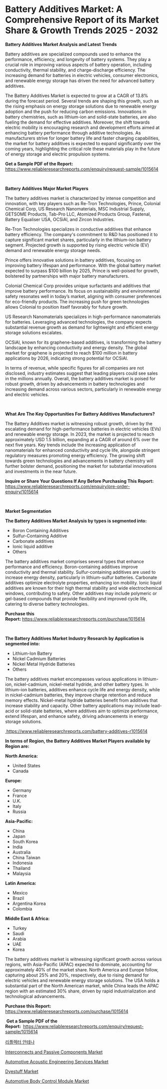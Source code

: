 <p><h1>Battery Additives Market: A Comprehensive Report of its Market Share & Growth Trends 2025 - 2032</h1></p><p><strong>Battery Additives Market Analysis and Latest Trends</strong></p>
<p><p>Battery additives are specialized compounds used to enhance the performance, efficiency, and longevity of battery systems. They play a crucial role in improving various aspects of battery operation, including conductivity, thermal stability, and charge-discharge efficiency. The increasing demand for batteries in electric vehicles, consumer electronics, and renewable energy storage has driven the need for advanced battery additives.</p><p>The Battery Additives Market is expected to grow at a CAGR of 13.8% during the forecast period. Several trends are shaping this growth, such as the rising emphasis on energy storage solutions due to renewable energy adoption and the push for reducing carbon emissions. Innovations in battery chemistries, such as lithium-ion and solid-state batteries, are also fueling the demand for effective additives. Moreover, the shift towards electric mobility is encouraging research and development efforts aimed at enhancing battery performance through additive technologies. As manufacturers strive for longer battery life and faster charging capabilities, the market for battery additives is expected to expand significantly over the coming years, highlighting the critical role these materials play in the future of energy storage and electric propulsion systems.</p></p>
<p><strong>Get a Sample PDF of the Report:&nbsp;</strong> <a href="https://www.reliableresearchreports.com/enquiry/request-sample/1015614?utm_campaign=38&utm_medium=2&utm_source=Github&utm_content=ia&utm_term=06032025&utm_id=battery-additives">https://www.reliableresearchreports.com/enquiry/request-sample/1015614</a></p>
<p>&nbsp;</p>
<p><strong>Battery Additives Major Market Players</strong></p>
<p><p>The battery additives market is characterized by intense competition and innovation, with key players such as Re-Tron Technologies, Prince, Colonial Chemical Corp, US Research Nanomaterials, MSC Industrial Supply, GETSOME Products, Tab-Pro LLC, Atomized Products Group, Fastenal, Battery Equaliser USA, OCSiAl, and Zircon Industries.</p><p>Re-Tron Technologies specializes in conductive additives that enhance battery efficiency. The company's commitment to R&D has positioned it to capture significant market shares, particularly in the lithium-ion battery segment. Projected growth is supported by rising electric vehicle (EV) demand and renewable energy storage needs.</p><p>Prince offers innovative solutions in battery additives, focusing on improving battery lifespan and performance. With the global battery market expected to surpass $100 billion by 2025, Prince is well-poised for growth, bolstered by partnerships with major battery manufacturers.</p><p>Colonial Chemical Corp provides unique surfactants and additives that improve battery performance. Its focus on sustainability and environmental safety resonates well in today’s market, aligning with consumer preferences for eco-friendly products. The increasing push for green technologies allows Colonial to position itself favorably for future growth.</p><p>US Research Nanomaterials specializes in high-performance nanomaterials for batteries. Leveraging advanced technologies, the company expects substantial revenue growth as demand for lightweight and efficient energy storage solutions escalates.</p><p>OCSiAl, known for its graphene-based additives, is transforming the battery landscape by enhancing conductivity and energy density. The global market for graphene is projected to reach $100 million in battery applications by 2026, indicating strong potential for OCSiAl.</p><p>In terms of revenue, while specific figures for all companies are not disclosed, industry estimates suggest that leading players could see sales in the millions annually. Overall, the battery additives market is poised for robust growth, driven by advancements in battery technologies and increasing demand across various sectors, particularly in renewable energy and electric vehicles.</p></p>
<p>&nbsp;</p>
<p><strong>What Are The Key Opportunities For Battery Additives Manufacturers?</strong></p>
<p><p>The Battery Additives market is witnessing robust growth, driven by the escalating demand for high-performance batteries in electric vehicles (EVs) and renewable energy storage. In 2023, the market is projected to reach approximately USD 1.5 billion, expanding at a CAGR of around 6% over the next five years. Key trends include the increasing application of nanomaterials for enhanced conductivity and cycle life, alongside stringent regulatory measures promoting energy efficiency. The growing shift towards green technologies and advancements in battery chemistry will further bolster demand, positioning the market for substantial innovations and investments in the near future.</p></p>
<p><strong>Inquire or Share Your Questions If Any Before Purchasing This Report:</strong> <a href="https://www.reliableresearchreports.com/enquiry/pre-order-enquiry/1015614?utm_campaign=38&utm_medium=2&utm_source=Github&utm_content=ia&utm_term=06032025&utm_id=battery-additives">https://www.reliableresearchreports.com/enquiry/pre-order-enquiry/1015614</a></p>
<p>&nbsp;</p>
<p><strong>Market Segmentation</strong></p>
<p><strong>The Battery Additives Market Analysis by types is segmented into:</strong></p>
<p><ul><li>Boron Containing Additives</li><li>Sulfur-Containing Additive</li><li>Carbonate additives</li><li>Ionic liquid additive</li><li>Others</li></ul></p>
<p><p>The battery additives market comprises several types that enhance performance and efficiency. Boron-containing additives improve conductivity and thermal stability. Sulfur-containing additives are used to increase energy density, particularly in lithium-sulfur batteries. Carbonate additives optimize electrolyte properties, enhancing ion mobility. Ionic liquid additives are known for their high thermal stability and wide electrochemical windows, contributing to safety. Other additives may include polymeric or gel-based compounds that provide flexibility and improved cycle life, catering to diverse battery technologies.</p></p>
<p><strong>Purchase this Report:&nbsp;</strong><a href="https://www.reliableresearchreports.com/purchase/1015614?utm_campaign=38&utm_medium=2&utm_source=Github&utm_content=ia&utm_term=06032025&utm_id=battery-additives">https://www.reliableresearchreports.com/purchase/1015614</a></p>
<p>&nbsp;</p>
<p><strong>The Battery Additives Market Industry Research by Application is segmented into:</strong></p>
<p><ul><li>Lithium-Ion Battery</li><li>Nickel Cadmium Batteries</li><li>Nickel Metal Hydride Batteries</li><li>Others</li></ul></p>
<p><p>The battery additives market encompasses various applications in lithium-ion, nickel-cadmium, nickel-metal hydride, and other battery types. In lithium-ion batteries, additives enhance cycle life and energy density, while in nickel-cadmium batteries, they improve charge retention and reduce memory effects. Nickel-metal hydride batteries benefit from additives that increase stability and capacity. Other battery applications may include lead-acid or solid-state batteries, where additives aim to optimize performance, extend lifespan, and enhance safety, driving advancements in energy storage solutions.</p></p>
<p><a href="https://www.reliableresearchreports.com/battery-additives-r1015614?utm_campaign=38&utm_medium=2&utm_source=Github&utm_content=ia&utm_term=06032025&utm_id=battery-additives">&nbsp;https://www.reliableresearchreports.com/battery-additives-r1015614</a></p>
<p><strong>In terms of Region, the Battery Additives Market Players available by Region are:</strong></p>
<p>
    <p> <strong> North America: </strong>
        <ul>
            <li>United States</li>
            <li>Canada</li>
        </ul>
        </p> 
    <p> <strong> Europe: </strong>
        <ul>
            <li>Germany</li>
            <li>France</li>
            <li>U.K.</li>
            <li>Italy</li>
            <li>Russia</li>
        </ul>
        </p> 
    <p> <strong> Asia-Pacific: </strong>
        <ul>
            <li>China</li>
            <li>Japan</li>
            <li>South Korea</li>
            <li>India</li>
            <li>Australia</li>
            <li>China Taiwan</li>
            <li>Indonesia</li>
            <li>Thailand</li>
            <li>Malaysia</li>
        </ul>
        </p> 
    <p> <strong> Latin America: </strong>
        <ul>
            <li>Mexico</li>
            <li>Brazil</li>
            <li>Argentina Korea</li>
            <li>Colombia</li>
        </ul>
        </p> 
    <p> <strong> Middle East & Africa: </strong>
        <ul>
            <li>Turkey</li>
            <li>Saudi</li>
            <li>Arabia</li>
            <li>UAE</li>
            <li>Korea</li>
        </ul>
    </p>
    </p>
<p><p>The battery additives market is witnessing significant growth across various regions, with Asia-Pacific (APAC) expected to dominate, accounting for approximately 40% of the market share. North America and Europe follow, capturing about 25% and 20%, respectively, due to rising demand for electric vehicles and renewable energy storage solutions. The USA holds a substantial part of the North American market, while China leads the APAC region with an estimated 30% share, driven by rapid industrialization and technological advancements.</p></p>
<p><strong>Purchase this Report: </strong><a href="https://www.reliableresearchreports.com/purchase/1015614?utm_campaign=38&utm_medium=2&utm_source=Github&utm_content=ia&utm_term=06032025&utm_id=battery-additives">https://www.reliableresearchreports.com/purchase/1015614</a></p>
<p>&nbsp;<strong>Get a Sample PDF of the Report:&nbsp;&nbsp;</strong><a href="https://www.reliableresearchreports.com/enquiry/request-sample/1015614?utm_campaign=38&utm_medium=2&utm_source=Github&utm_content=ia&utm_term=06032025&utm_id=battery-additives">https://www.reliableresearchreports.com/enquiry/request-sample/1015614</a></p>
<p><strong></strong></p>
<p><p><a href="https://github.com/laholand/Market-Research-Report-List-7/blob/main/697733041678.md?utm_campaign=38&utm_medium=2&utm_source=Github&utm_content=ia&utm_term=06032025&utm_id=battery-additives">리플렉터 안테나</a></p><p><a href="https://github.com/reahmmunises/Market-Research-Report-List-1/blob/main/interconnects-and-passive-components-market.md?utm_campaign=38&utm_medium=2&utm_source=Github&utm_content=ia&utm_term=06032025&utm_id=battery-additives">Interconnects and Passive Components Market</a></p><p><a href="https://github.com/pilukypalis/Market-Research-Report-List-1/blob/main/automotive-acoustic-engineering-services-market.md?utm_campaign=38&utm_medium=2&utm_source=Github&utm_content=ia&utm_term=06032025&utm_id=battery-additives">Automotive Acoustic Engineering Services Market</a></p><p><a href="https://github.com/moratronak3q/Market-Research-Report-List-1/blob/main/dyestuff-market.md?utm_campaign=38&utm_medium=2&utm_source=Github&utm_content=ia&utm_term=06032025&utm_id=battery-additives">Dyestuff Market</a></p><p><a href="https://github.com/jugutstam/Market-Research-Report-List-1/blob/main/automotive-body-control-module-market.md?utm_campaign=38&utm_medium=2&utm_source=Github&utm_content=ia&utm_term=06032025&utm_id=battery-additives">Automotive Body Control Module Market</a></p></p>
